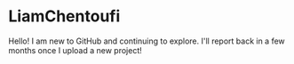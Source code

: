 # LiamChentoufi
Hello! I am new to GitHub and continuing to explore. I'll report back in a few months once I upload a new project!
